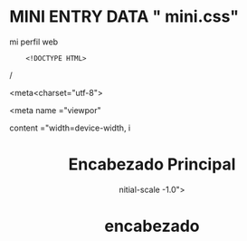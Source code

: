 
# MINI ENTRY DATA " mini.css"

mi perfil web 

 
        <!DOCTYPE HTML>                      
                                                             
<html lang = "es">
   
<head> / </head>    
                        
<meta<charset="utf-8">             
          
<meta name ="viewpor"

 content ="width=device-width, 
i<!DOCTYPE html>
<html lang="es">
<head>
    <meta charset="UTF-8">
    <meta name="viewport" content="width=device-width, initial-scale=1.0">
    <title>mi pagina de prueba </title>
</head>
<body>
    <header>
        <h1>Encabezado Principal</h1><link rel="stylesheet" href="estilos.css">

   
         
        
    
    
        
  
</body>
</html>
nitial-scale -1.0"> <title> https://www.alejandr.me/</title c/head><h1>encabezado
